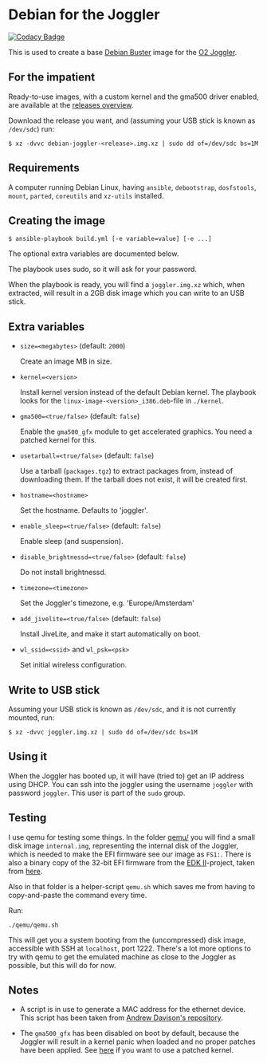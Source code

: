 # Debian for the Joggler

[![Codacy Badge](https://api.codacy.com/project/badge/Grade/4fa02d7a76ec4960909c48c3c5118103)](https://app.codacy.com/app/robinelfrink/debian-joggler?utm_source=github.com&utm_medium=referral&utm_content=robinelfrink/debian-joggler&utm_campaign=Badge_Grade_Dashboard)

This is used to create a base [Debian Buster](https://www.debian.org/) image for
the [O2 Joggler](https://en.wikipedia.org/wiki/O2_Joggler).

## For the impatient

Ready-to-use images, with a custom kernel and the gma500 driver enabled,
are available at the
[releases overview](https://github.com/robinelfrink/debian-joggler/releases).

Download the release you want, and (assuming your USB stick is known as
`/dev/sdc`) run:

   ```shell
   $ xz -dvvc debian-joggler-<release>.img.xz | sudo dd of=/dev/sdc bs=1M
   ```

## Requirements

A computer running Debian Linux, having `ansible`, `debootstrap`, `dosfstools`, `mount`,
`parted`, `coreutils` and `xz-utils` installed.

## Creating the image

   ```shell
   $ ansible-playbook build.yml [-e variable=value] [-e ...]
   ```

The optional extra variables are documented below.

The playbook uses sudo, so it will ask for your password.

When the playbook is ready, you will find a `joggler.img.xz` which, when
extracted, will result in a 2GB disk image which you can write to an
USB stick.

## Extra variables

*   `size=<megabytes>` (default: `2000`)

    Create an image <megabytes>MB in size.

*   `kernel=<version>`

    Install kernel version <version> instead of the default Debian kernel. The
    playbook looks for the `linux-image-<version>_i386.deb`-file in
    `./kernel`.

*   `gma500=<true/false>` (default: `false`)

    Enable the `gma500_gfx` module to get accelerated graphics. You need a
    patched kernel for this.

*   `usetarball=<true/false>` (default: `false`)

    Use a tarball (`packages.tgz`) to extract packages from, instead of
    downloading them. If the tarball does not exist, it will be created first.

*   `hostname=<hostname>`

    Set the hostname. Defaults to 'joggler'.

*   `enable_sleep=<true/false>` (default: `false`)

    Enable sleep (and suspension).

*   `disable_brightnessd=<true/false>` (default: `false`)

    Do not install brightnessd.

*   `timezone=<timezone>`

    Set the Joggler's timezone, e.g. 'Europe/Amsterdam'

*   `add_jivelite=<true/false>` (default: `false`)

    Install JiveLite, and make it start automatically on boot.

*   `wl_ssid=<ssid>` and `wl_psk=<psk>`

    Set initial wireless configuration.

## Write to USB stick

Assuming your USB stick is known as `/dev/sdc`, and it is not currently
mounted, run:

   ```shell
   $ xz -dvvc joggler.img.xz | sudo dd of=/dev/sdc bs=1M
   ```

## Using it

When the Joggler has booted up, it will have (tried to) get an IP address
using DHCP. You can ssh into the joggler using the username `joggler` with
password `joggler`. This user is part of the `sudo` group.

## Testing

I use qemu for testing some things. In the folder [qemu/](qemu/) you will
find a small disk image `internal.img`, representing the internal disk of
the Joggler, which is needed to make the EFI firmware see our image as `FS1:`.
There is also a binary copy of the 32-bit EFI firmware from the
[EDK II](https://github.com/tianocore/edk2)-project, taken from
[here](https://github.com/BlankOn/ovmf-blobs).

Also in that folder is a helper-script `qemu.sh` which saves me from having
to copy-and-paste the command every time.

Run:

   ```shell
   ./qemu/qemu.sh
   ```

This will get you a system booting from the (uncompressed) disk image,
accessible with SSH at `localhost`, port 1222. There's a lot more options to try
with qemu to get the emulated machine as close to the Joggler as possible, but
this will do for now.

## Notes

*   A script is in use to generate a MAC address for the ethernet device. This
    script has been taken from [Andrew Davison's repository](https://github.com/andydvsn/OpenFrame-Ubuntu/).

*   The `gma500_gfx` has been disabled on boot by default, because the Joggler
    will result in a kernel panic when loaded and no proper patches have been
    applied. See [here](https://github.com/robinelfrink/debian-joggler-kernel)
    if you want to use a patched kernel.
